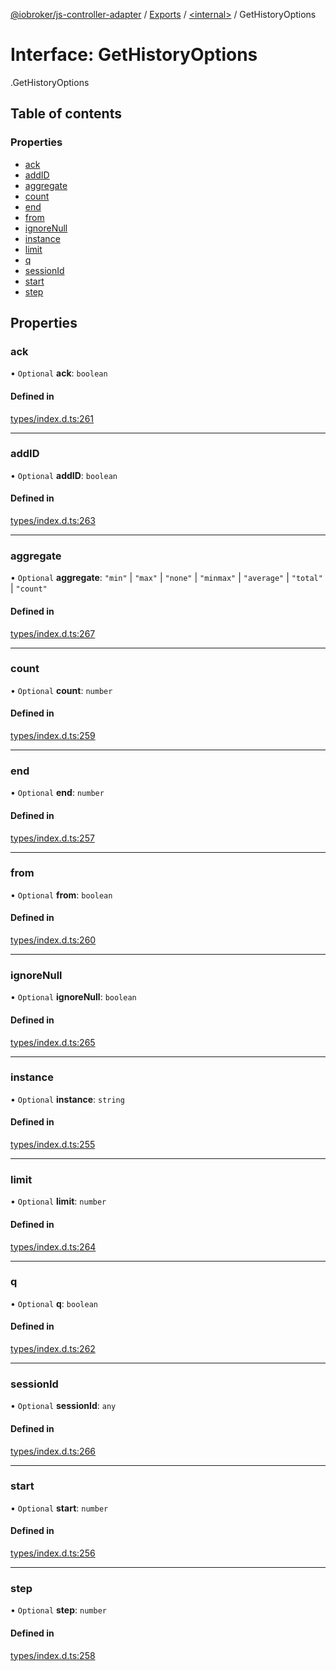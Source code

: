 [@iobroker/js-controller-adapter](../README.md) / [Exports](../modules.md) / [<internal\>](../modules/internal_.md) / GetHistoryOptions

# Interface: GetHistoryOptions

[<internal>](../modules/internal_.md).GetHistoryOptions

## Table of contents

### Properties

- [ack](internal_.GetHistoryOptions.md#ack)
- [addID](internal_.GetHistoryOptions.md#addid)
- [aggregate](internal_.GetHistoryOptions.md#aggregate)
- [count](internal_.GetHistoryOptions.md#count)
- [end](internal_.GetHistoryOptions.md#end)
- [from](internal_.GetHistoryOptions.md#from)
- [ignoreNull](internal_.GetHistoryOptions.md#ignorenull)
- [instance](internal_.GetHistoryOptions.md#instance)
- [limit](internal_.GetHistoryOptions.md#limit)
- [q](internal_.GetHistoryOptions.md#q)
- [sessionId](internal_.GetHistoryOptions.md#sessionid)
- [start](internal_.GetHistoryOptions.md#start)
- [step](internal_.GetHistoryOptions.md#step)

## Properties

### ack

• `Optional` **ack**: `boolean`

#### Defined in

[types/index.d.ts:261](https://github.com/ioBroker/ioBroker.js-controller/blob/6912de44/packages/types/index.d.ts#L261)

___

### addID

• `Optional` **addID**: `boolean`

#### Defined in

[types/index.d.ts:263](https://github.com/ioBroker/ioBroker.js-controller/blob/6912de44/packages/types/index.d.ts#L263)

___

### aggregate

• `Optional` **aggregate**: ``"min"`` \| ``"max"`` \| ``"none"`` \| ``"minmax"`` \| ``"average"`` \| ``"total"`` \| ``"count"``

#### Defined in

[types/index.d.ts:267](https://github.com/ioBroker/ioBroker.js-controller/blob/6912de44/packages/types/index.d.ts#L267)

___

### count

• `Optional` **count**: `number`

#### Defined in

[types/index.d.ts:259](https://github.com/ioBroker/ioBroker.js-controller/blob/6912de44/packages/types/index.d.ts#L259)

___

### end

• `Optional` **end**: `number`

#### Defined in

[types/index.d.ts:257](https://github.com/ioBroker/ioBroker.js-controller/blob/6912de44/packages/types/index.d.ts#L257)

___

### from

• `Optional` **from**: `boolean`

#### Defined in

[types/index.d.ts:260](https://github.com/ioBroker/ioBroker.js-controller/blob/6912de44/packages/types/index.d.ts#L260)

___

### ignoreNull

• `Optional` **ignoreNull**: `boolean`

#### Defined in

[types/index.d.ts:265](https://github.com/ioBroker/ioBroker.js-controller/blob/6912de44/packages/types/index.d.ts#L265)

___

### instance

• `Optional` **instance**: `string`

#### Defined in

[types/index.d.ts:255](https://github.com/ioBroker/ioBroker.js-controller/blob/6912de44/packages/types/index.d.ts#L255)

___

### limit

• `Optional` **limit**: `number`

#### Defined in

[types/index.d.ts:264](https://github.com/ioBroker/ioBroker.js-controller/blob/6912de44/packages/types/index.d.ts#L264)

___

### q

• `Optional` **q**: `boolean`

#### Defined in

[types/index.d.ts:262](https://github.com/ioBroker/ioBroker.js-controller/blob/6912de44/packages/types/index.d.ts#L262)

___

### sessionId

• `Optional` **sessionId**: `any`

#### Defined in

[types/index.d.ts:266](https://github.com/ioBroker/ioBroker.js-controller/blob/6912de44/packages/types/index.d.ts#L266)

___

### start

• `Optional` **start**: `number`

#### Defined in

[types/index.d.ts:256](https://github.com/ioBroker/ioBroker.js-controller/blob/6912de44/packages/types/index.d.ts#L256)

___

### step

• `Optional` **step**: `number`

#### Defined in

[types/index.d.ts:258](https://github.com/ioBroker/ioBroker.js-controller/blob/6912de44/packages/types/index.d.ts#L258)
